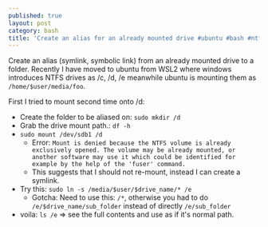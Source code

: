 ```yaml
---
published: true
layout: post
category: bash
title: 'Create an alias for an already mounted drive #ubuntu #bash #ntfs'
---
```


Create an alias (symlink, symbolic link) from an already mounted drive to a folder.
Recently I have moved to ubuntu from WSL2 where windows introduces NTFS drives as /c, /d, /e meanwhile ubuntu is mounting them as `/home/$user/media/foo`.  

First I tried to mount second time onto /d:
* Create the folder to be aliased on: `sudo mkdir /d`
* Grab the drive mount path.: `df -h`
* `sudo mount /dev/sdb1 /d`
	* Error: `Mount is denied because the NTFS volume is already exclusively opened. The volume may be already mounted, or another software may use it which could be identified for example by the help of the 'fuser' command.`
   	* This suggests that I should not re-mount, instead I can create a symlink.
 * Try this: `sudo ln -s /media/$user/$drive_name/* /e`
 	* Gotcha: Need to use this: `/*`, otherwise you had to do `/e/$drive_name/sub_folder` instead of directly `/e/sub_folder`
 * voila: `ls /e` => see the full contents and use as if it's normal path.